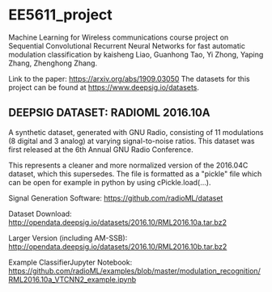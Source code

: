 # EE5611_project
Machine Learning for Wireless communications course project on Sequential Convolutional Recurrent Neural Networks for fast automatic modulation classification by kaisheng Liao, Guanhong Tao, Yi Zhong, Yaping Zhang, Zhenghong Zhang.

Link to the paper: https://arxiv.org/abs/1909.03050
The datasets for this project can be found at https://www.deepsig.io/datasets.

## DEEPSIG DATASET: RADIOML 2016.10A
A synthetic dataset, generated with GNU Radio, consisting of 11 modulations (8 digital and 3 analog) at varying signal-to-noise ratios. This dataset was first released at the 6th Annual GNU Radio Conference.

This represents a cleaner and more normalized version of the 2016.04C dataset, which this supersedes.  The file is formatted as a "pickle" file which can be open for example in python by using cPickle.load(...).

Signal Generation Software: https://github.com/radioML/dataset

Dataset Download: http://opendata.deepsig.io/datasets/2016.10/RML2016.10a.tar.bz2

Larger Version (including AM-SSB): http://opendata.deepsig.io/datasets/2016.10/RML2016.10b.tar.bz2

Example ClassifierJupyter Notebook: https://github.com/radioML/examples/blob/master/modulation_recognition/RML2016.10a_VTCNN2_example.ipynb

